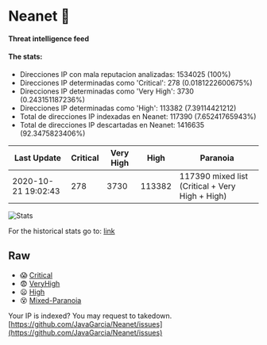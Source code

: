 # Neanet :hocho:
#### Threat intelligence feed
#### The stats:

- Direcciones IP con mala reputacion analizadas: 1534025 (100%)
- Direcciones IP determinadas como 'Critical':  278 (0.0181222600675%)
- Direcciones IP determinadas como 'Very High':  3730 (0.243151187236%)
- Direcciones IP determinadas como 'High':  113382 (7.39114421212)
- Total de direcciones IP indexadas en Neanet:  117390 (7.65241765943%)
- Total de direcciones IP descartadas en Neanet:  1416635 (92.3475823406%)

| Last Update | Critical | Very High | High | Paranoia |
| --- | --- | --- | --- | --- |
| 2020-10-21 19:02:43 | 278 | 3730 | 113382 | 117390 mixed list (Critical + Very High + High)|

![Stats](https://docs.google.com/spreadsheets/d/e/2PACX-1vSnaNMIXVabIpDJjufMlzH7poXnshF3mgd8Is1g9ytUEzVsP5my4Trn8f-xkoLLQ38xpL3HtmUexLo6/pubchart?oid=501124687&format=image)

For the historical stats go to: [link](/stats.csv)
## Raw
- :scream: [Critical](https://raw.githubusercontent.com/JavaGarcia/Neanet/master/blacklists/neanet_critical.txt)
- :fearful: [VeryHigh](https://raw.githubusercontent.com/JavaGarcia/Neanet/master/blacklists/neanet_veryHigh.txtt)
- :frowning: [High](https://raw.githubusercontent.com/JavaGarcia/Neanet/master/blacklists/neanet_high.txt)
- :dizzy_face: [Mixed-Paranoia](https://raw.githubusercontent.com/JavaGarcia/Neanet/master/blacklists/neanet_all.txt)


Your IP is indexed? You may request to takedown. [https://github.com/JavaGarcia/Neanet/issues](https://github.com/JavaGarcia/Neanet/issues)





































































































































































































































































































































































































































































































































































































































































































































































































































































































































































































































































































































































































































































































































































































































































































































































































































